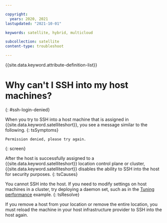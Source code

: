 ```yaml
---

copyright:
  years: 2020, 2021
lastupdated: "2021-10-01"

keywords: satellite, hybrid, multicloud

subcollection: satellite
content-type: troubleshoot

---
```


{{site.data.keyword.attribute-definition-list}}

# Why can't I SSH into my host machines?
{: #ssh-login-denied}


When you try to SSH into a host machine that is assigned in {{site.data.keyword.satelliteshort}}, you see a message similar to the following.
{: tsSymptoms}

```
Permission denied, please try again.
```
{: screen}


After the host is successfully assigned to a {{site.data.keyword.satelliteshort}} location control plane or cluster, {{site.data.keyword.satelliteshort}} disables the ability to SSH into the host for security purposes.
{: tsCauses}


You cannot SSH into the host. If you need to modify settings on host machines in a cluster, try deploying a daemon set, such as in the [Tuning performance](/docs/containers?topic=containers-kernel) example.
{: tsResolve}

If you remove a host from your location or remove the entire location, you must reload the machine in your host infrastructure provider to SSH into the host again.


